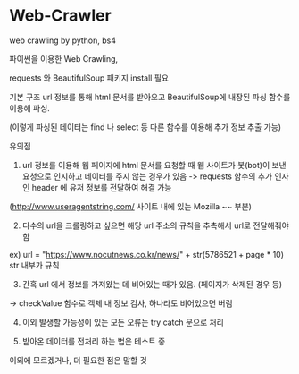 # Web-Crawler
web crawling by python, bs4

파이썬을 이용한 Web Crawling,

requests 와 BeautifulSoup 패키지 install 필요

  기본 구조
url 정보를 통해 html 문서를 받아오고
BeautifulSoup에 내장된 파싱 함수를 이용해 파싱.

(이렇게 파싱된 데이터는 
find 나 select 등 다른 함수를 이용해 
추가 정보 추출 가능)

  유의점
1. url 정보를 이용해 웹 페이지에 html 문서를 요청할 때
웹 사이트가 봇(bot)이 보낸 요청으로 인지하고
데이터를 주지 않는 경우가 있음
-> requests 함수의 추가 인자인 header 에 유저 정보를 전달하여 해결 가능

(http://www.useragentstring.com/ 사이트 내에 있는 Mozilla ~~ 부분)

2. 다수의 url을 크롤링하고 싶으면 해당 url 주소의 규칙을 추측해서
url로 전달해줘야 함

ex) url = "https://www.nocutnews.co.kr/news/" + str(5786521 + page * 10)
                                                      str 내부가 규칙
                                                      
3. 간혹 url 에서 정보를 가져왔는 데 비어있는 때가 있음. (페이지가 삭제된 경우 등)

-> checkValue 함수로 객체 내 정보 검사, 하나라도 비어있으면 버림
 
4. 이외 발생할 가능성이 있는 모든 오류는 try catch 문으로 처리
 
5. 받아온 데이터를 전처리 하는 법은 테스트 중

이외에 모르겠거나, 더 필요한 점은 말할 것

